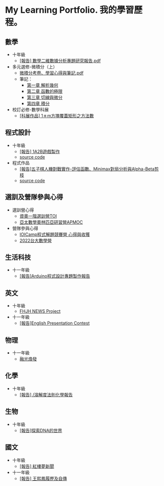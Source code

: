 #  My Learning Portfolio. 我的學習歷程。

## 數學
* 十年級
  * [[報告] 數學二維數據分析專題研究報告.pdf](Math/數學二維數據分析專題研究報告.pdf)
* 多元選修-微積分（上）
  * [微積分考卷、學習心得與筆記.pdf](Math/Calculus/微積分學習心得與筆記.pdf)
  * 筆記：
    * [第一章 解析幾何](Math/Calculus/CH_01.pdf)
    * [第二章 函數的極限](Math/Calculus/CH_02.pdf)
    * [第三章 切線與微分](Math/Calculus/CH_03.pdf)
    * [第四章 積分](Math/Calculus/CH_04.pdf)
* 校訂必修-數學科展
  * [[科展作品] 1＊m方塊覆蓋矩形之方法數](Math//%E6%95%B8%E5%AD%B8%E6%A0%A1%E8%A8%82%E5%BF%85%E4%BF%AE.pdf)

## 程式設計
* 十年級
  * [[報告] 1A2B遊戲製作](Programing/C++程式設計專題製作報告.pdf)
  * [source code](https://github.com/FelicityTomato/Bulls-and-Cows)
* 程式作品
  * [[報告]五子棋人機對戰實作-評估函數、Minimax對局分析與Alpha-Beta剪枝](Programing//%E4%BA%94%E5%AD%90%E6%A3%8B%E4%BA%BA%E6%A9%9F%E5%B0%8D%E6%88%B0%E5%AF%A6%E4%BD%9C%20-%E8%A9%95%E4%BC%B0%E5%87%BD%E6%95%B8%E3%80%81Minimax%E5%B0%8D%E5%B1%80%E5%88%86%E6%9E%90%E8%88%87Alpha-Beta%E5%89%AA%E6%9E%9D.pdf)  
  * [source code](https://github.com/FelicityTomato/gomoku)

## 選訓及營隊參與心得
* 選訓營心得
  * [資奧一階選訓營TOI](others//TOI%E4%B8%80%E9%9A%8E%E9%81%B8%E8%A8%93%E5%BF%83%E5%BE%97%E8%88%87%E8%AD%89%E6%98%8E.pdf) 
  * [亞太數學奧林匹亞研習營APMOC](others//APMOC%E5%BF%83%E5%BE%97%E8%88%87%E8%AD%89%E6%98%8E.pdf) 
* 營隊參與心得
  * [IOICamp程式解題競賽營 心得與收獲](others//IOICamp%20%E5%BF%83%E5%BE%97%E8%88%87%E6%94%B6%E7%8D%B2.pdf) 
  * [2022台大數學營](others//2022%E5%8F%B0%E5%A4%A7%E6%95%B8%E5%AD%B8%E7%87%9F_compressed.pdf) 

## 生活科技
* 十一年級
  * [[報告]Arduino程式設計專題製作報告](Technology//Arduino程式設計專題製作報告.pdf) 

## 英文
* 十年級
  * [FHJH NEWS Project](English//109-2%20English%20Personal%20Profile.pdf) 
* 十一年級
  * [[報告]English Presentation Contest](English//English%20Presentation%20Contest.pdf) 

## 物理
* 十一年級
  * [融光煥發](Physics/融光煥發.pdf)

## 化學
* 十年級
  * [[報告] /溶解度法則化學報告](Chemistry/溶解度法則化學報告.pdf)

## 生物
* 十年級
  * [[報告]探索DNA的世界](Biology/探索DNA的世界.pdf)

## 國文
* 十年級
  * [[報告] 紅樓夢新聞](Chinese//紅樓夢新聞.pdf) 
* 十一年級
  * [[報告] 王熙鳳履歷及自傳](Chinese//王熙鳳履歷及自傳.pdf)
